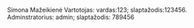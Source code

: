 Simona Mažeikienė
Vartotojas: vardas:123;
slaptažodis:123456.
Adminstratorius: admin;
slaptažodis: 789456
